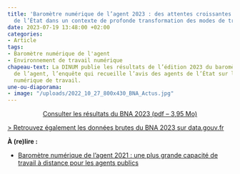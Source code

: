 ```yaml
---
title: 'Baromètre numérique de l’agent 2023 : des attentes croissantes des agents
  de l’État dans un contexte de profonde transformation des modes de travail'
date: 2023-07-19 13:48:00 +02:00
categories:
- Article
tags:
- Baromètre numérique de l'agent
- Environnement de travail numérique
chapeau-text: La DINUM publie les résultats de l’édition 2023 du baromètre numérique
  de l’agent, l’enquête qui recueille l’avis des agents de l’État sur leur environnement
  numérique de travail.
une-ou-diaporama:
- image: "/uploads/2022_10_27_800x430_BNA_Actus.jpg"
---
```


<p align="center"><a href="/uploads/bna-2023_rapport_interministeriel_-_services_deconcentres_16_juin.pdf" class="button">Consulter les résultats du BNA 2023 (pdf – 3,95 Mo)</a></p>

[> Retrouvez également les données brutes du BNA 2023 sur data.gouv.fr](https://www.data.gouv.fr/fr/ "Retrouvez également les données brutes du BNA 2023 sur data.gouv.fr - Lien externe")

**À (re)lire :**
* [Baromètre numérique de l’agent 2021 : une plus grande capacité de travail à distance pour les agents publics](/actualites/barometre-numerique-agent-2021-bna-une-plus-grande-capacite-de-travail-a-distance-pour-agents-publics/)